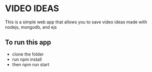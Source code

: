 # VIDEO IDEAS

This is a simple web app that allows you to save video ideas
made with nodejs, mongodb, and ejs

## To run this app
  - clone the folder 
  - run npm install
  - then npm run start

